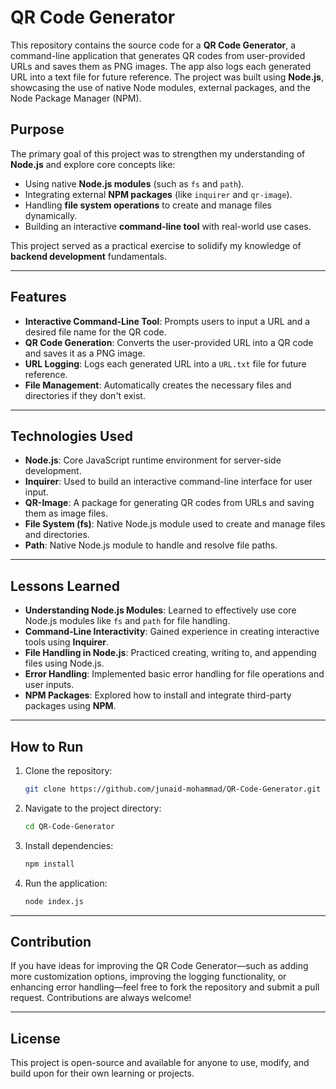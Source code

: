 # QR Code Generator

This repository contains the source code for a **QR Code Generator**, a command-line application that generates QR codes from user-provided URLs and saves them as PNG images. The app also logs each generated URL into a text file for future reference. The project was built using **Node.js**, showcasing the use of native Node modules, external packages, and the Node Package Manager (NPM).

## Purpose

The primary goal of this project was to strengthen my understanding of **Node.js** and explore core concepts like:

- Using native **Node.js modules** (such as `fs` and `path`).
- Integrating external **NPM packages** (like `inquirer` and `qr-image`).
- Handling **file system operations** to create and manage files dynamically.
- Building an interactive **command-line tool** with real-world use cases.

This project served as a practical exercise to solidify my knowledge of **backend development** fundamentals.

---

## Features

- **Interactive Command-Line Tool**: Prompts users to input a URL and a desired file name for the QR code.
- **QR Code Generation**: Converts the user-provided URL into a QR code and saves it as a PNG image.
- **URL Logging**: Logs each generated URL into a `URL.txt` file for future reference.
- **File Management**: Automatically creates the necessary files and directories if they don't exist.

---

## Technologies Used

- **Node.js**: Core JavaScript runtime environment for server-side development.
- **Inquirer**: Used to build an interactive command-line interface for user input.
- **QR-Image**: A package for generating QR codes from URLs and saving them as image files.
- **File System (fs)**: Native Node.js module used to create and manage files and directories.
- **Path**: Native Node.js module to handle and resolve file paths.

---

## Lessons Learned

- **Understanding Node.js Modules**: Learned to effectively use core Node.js modules like `fs` and `path` for file handling.
- **Command-Line Interactivity**: Gained experience in creating interactive tools using **Inquirer**.
- **File Handling in Node.js**: Practiced creating, writing to, and appending files using Node.js.
- **Error Handling**: Implemented basic error handling for file operations and user inputs.
- **NPM Packages**: Explored how to install and integrate third-party packages using **NPM**.

---

## How to Run

1. Clone the repository:
   ```bash
   git clone https://github.com/junaid-mohammad/QR-Code-Generator.git
   ```
2. Navigate to the project directory:
   ```bash
   cd QR-Code-Generator
   ```
3. Install dependencies:
   ```bash
   npm install
   ```
4. Run the application:
   ```bash
   node index.js
   ```

---

## Contribution

If you have ideas for improving the QR Code Generator—such as adding more customization options, improving the logging functionality, or enhancing error handling—feel free to fork the repository and submit a pull request. Contributions are always welcome!

---

## License

This project is open-source and available for anyone to use, modify, and build upon for their own learning or projects.
